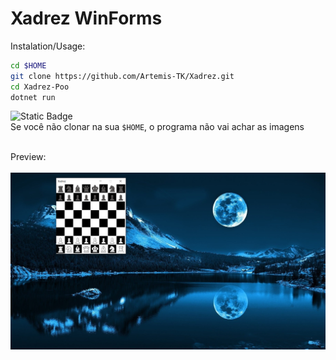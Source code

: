 # Xadrez WinForms

Instalation/Usage:
```bash
cd $HOME
git clone https://github.com/Artemis-TK/Xadrez.git
cd Xadrez-Poo
dotnet run
```

![Static Badge](https://img.shields.io/badge/⚠️Atenção⚠️-ffea00?style=for-the-badge&logoSize=40)<br>
Se você não clonar na sua `$HOME`, o programa não vai achar as imagens<br><br>

Preview:<br><br>
![](./preview_image/image.png)